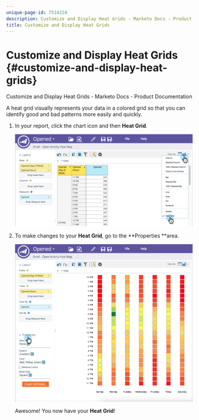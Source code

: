 ```yaml
---
unique-page-id: 7514224
description: Customize and Display Heat Grids - Marketo Docs - Product Documentation
title: Customize and Display Heat Grids
---
```


# Customize and Display Heat Grids {#customize-and-display-heat-grids}

Customize and Display Heat Grids - Marketo Docs - Product Documentation

A heat grid visually represents your data in a colored grid so that you can identify good and bad patterns more easily and quickly.

1. In your report, click the chart icon and then **Heat Grid**.

   ![](assets/image2015-5-4-15-3a2-3a17.png)

1. To make changes to your **Heat Grid**, go to the **Properties **area.

   ![](assets/image2015-5-4-16-3a7-3a9.png)

   Awesome! You now have your **Heat Grid**!

